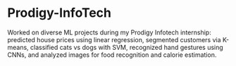 # Prodigy-InfoTech
Worked on diverse ML projects during my Prodigy Infotech internship: predicted house prices using linear regression, segmented customers via K-means, classified cats vs dogs with SVM, recognized hand gestures using CNNs, and analyzed images for food recognition and calorie estimation.
